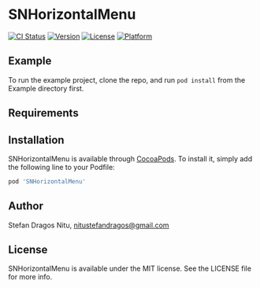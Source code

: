 # SNHorizontalMenu

[![CI Status](https://img.shields.io/travis/nt_stefan@yahoo.com/SNHorizontalMenu.svg?style=flat)](https://travis-ci.org/nt_stefan@yahoo.com/SNHorizontalMenu)
[![Version](https://img.shields.io/cocoapods/v/SNHorizontalMenu.svg?style=flat)](https://cocoapods.org/pods/SNHorizontalMenu)
[![License](https://img.shields.io/cocoapods/l/SNHorizontalMenu.svg?style=flat)](https://cocoapods.org/pods/SNHorizontalMenu)
[![Platform](https://img.shields.io/cocoapods/p/SNHorizontalMenu.svg?style=flat)](https://cocoapods.org/pods/SNHorizontalMenu)

## Example

To run the example project, clone the repo, and run `pod install` from the Example directory first.

## Requirements

## Installation

SNHorizontalMenu is available through [CocoaPods](https://cocoapods.org). To install
it, simply add the following line to your Podfile:

```ruby
pod 'SNHorizontalMenu'
```

## Author

Stefan Dragos Nitu, nitustefandragos@gmail.com

## License

SNHorizontalMenu is available under the MIT license. See the LICENSE file for more info.
